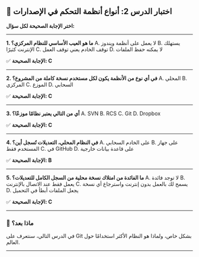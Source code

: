 ## 📝 اختبار الدرس 2: أنواع أنظمة التحكم في الإصدارات
**اختر الإجابة الصحيحة لكل سؤال:**

---

**1. ما هو العيب الأساسي للنظام المركزي؟**
A. لا يعمل على أنظمة ويندوز
B. يستهلك الإنترنت كثيرًا
C. توقف الخادم يعني توقف العمل
D. لا يمكنه حفظ الملفات

✅ **الإجابة الصحيحة: C**

---

**2. في أي نوع من الأنظمة يكون لكل مستخدم نسخة كاملة من المشروع؟**
A. المحلي
B. المركزي
C. الموزع
D. السحابي

✅ **الإجابة الصحيحة: C**

---

**3. أي من التالي يعتبر نظامًا موزعًا؟**
A. SVN
B. RCS
C. Git
D. Dropbox

✅ **الإجابة الصحيحة: C**

---

**4. في النظام المحلي، التعديلات تُسجل أين؟**
A. على الخادم السحابي
B. على جهاز المستخدم فقط
C. في GitHub
D. على قاعدة بيانات خارجية

✅ **الإجابة الصحيحة: B**

---

**5. ما الفائدة من امتلاك نسخة محلية من السجل الكامل للتعديلات؟**
A. لا توجد فائدة
B. يعمل فقط عند الاتصال بالإنترنت
C. يسمح لك بالعمل بدون إنترنت واسترجاع أي نسخة
D. يجعل الملفات أبطأ في التحميل

✅ **الإجابة الصحيحة: C**

---

### 🚀 ماذا بعد؟
في الدرس التالي، سنتعرف على Git بشكل خاص، ولماذا هو النظام الأكثر استخدامًا حول العالم.

---